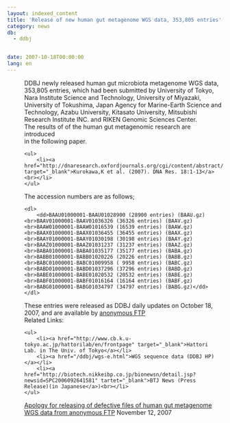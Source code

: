 ```yaml
---
layout: indexed_content
title: 'Release of new human gut metagenome WGS data, 353,805 entries'
category: news
db:
  - ddbj


date: 2007-10-18T00:00:00
lang: en
---
```


<dd>DDBJ newly released human gut microbiota metagenome WGS data, 353,805 entries, which had been submitted by University of Tokyo, Nara Institute Science and Technology, University of Miyazaki, University of Tokushima, Japan Agency for Marine-Earth Science and Technology, Azabu University, Kitasato University, Mitsubishi Research Institute INC. and RIKEN Genomic Sciences Center.
<dd>The results of of the human gut metagenomic research are introduced<br>in the following paper.<br>

    <ul>
        <li><a href="http://dnaresearch.oxfordjournals.org/cgi/content/abstract/dsm018v2" target="_blank">Kurokawa,K et al. (2007). DNA Res. 18:1-13</a><br></li>
    </ul>
<dd>The accession numbers are as follows;

    <dl>
        <dd>BAAU01000001-BAAU01028900 (28900 entries) (BAAU.gz)<br>BAAV01000001-BAAV01036326 (36326 entries) (BAAV.gz)<br>BAAW01000001-BAAW01016539 (16539 entries) (BAAW.gz)<br>BAAX01000001-BAAX01036455 (36455 entries) (BAAX.gz)<br>BAAY01000001-BAAY01030198 (30198 entries) (BAAY.gz)<br>BAAZ01000001-BAAZ01031237 (31237 entries) (BAAZ.gz)<br>BABA01000001-BABA01035177 (35177 entries) (BABA.gz)<br>BABB01000001-BABB01020226 (20226 entries) (BABB.gz)<br>BABC01000001-BABC01009958 ( 9958 entries) (BABC.gz)<br>BABD01000001-BABD01037296 (37296 entries) (BABD.gz)<br>BABE01000001-BABE01020532 (20532 entries) (BABE.gz)<br>BABF01000001-BABF01016164 (16164 entries) (BABF.gz)<br>BABG01000001-BABG01034797 (34797 entries) (BABG.gz)</dd>
    </dl>
<dd>These entries were released as DDBJ daily updates on October 18, 2007, and are available by <a href="/services/index-e.html ">anonymous FTP</a>
<dd>Related Links:

    <ul>
        <li><a href="http://www.cb.k.u-tokyo.ac.jp/hattorilab/en/frontpage" target="_blank">Hattori Lab. in The Univ. of Tokyo</a></li>
        <li><a href="/ddbj/wgs-e.html">WGS sequence data (DDBJ HP)</a></li>
        <li><a href="http://biotech.nikkeibp.co.jp/bionewsn/detail.jsp?newsid=SPC2006092641581" tartet="_blank">BTJ News (Press Release)(in Japanese</a>)<br></li>
    </ul>
<dd><span class="icon_d-triangle font-bold"><a href="#071112">Apology for releasing of defective files of human gut metagenome WGS data from anonymous FTP</a></span> November 12, 2007</dd>
</dd>
</dd>
</dd>
</dd>
</dd>
